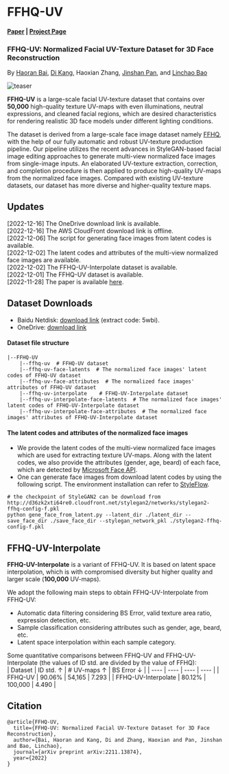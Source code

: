 # FFHQ-UV

#### [Paper](https://arxiv.org/abs/2211.13874) | [Project Page](https://csbhr.github.io/projects/ffhq-uv/)
### FFHQ-UV: Normalized Facial UV-Texture Dataset for 3D Face Reconstruction
By [Haoran Bai](https://csbhr.github.io/), [Di Kang](https://scholar.google.com.hk/citations?user=2ztThPwAAAAJ&hl=zh-CN), Haoxian Zhang, [Jinshan Pan](https://jspan.github.io/), and [Linchao Bao](https://linchaobao.github.io/)



![teaser](./demos/teaser.png)

**FFHQ-UV** is a large-scale facial UV-texture dataset that contains over **50,000** high-quality texture UV-maps with even illuminations, neutral expressions, and cleaned facial regions, which are desired characteristics for rendering realistic 3D face models under different lighting conditions.

The dataset is derived from a large-scale face image dataset namely [FFHQ](https://github.com/NVlabs/ffhq-dataset), with the help of our fully automatic and robust UV-texture production pipeline. Our pipeline utilizes the recent advances in StyleGAN-based facial image editing approaches to generate multi-view normalized face images from single-image inputs. An elaborated UV-texture extraction, correction, and completion procedure is then applied to produce high-quality UV-maps from the normalized face images. Compared with existing UV-texture datasets, our dataset has more diverse and higher-quality texture maps.


## Updates
[2022-12-16] The OneDrive download link is available.  
[2022-12-16] The AWS CloudFront download link is offline.  
[2022-12-06] The script for generating face images from latent codes is available.  
[2022-12-02] The latent codes and attributes of the multi-view normalized face images are available.  
[2022-12-02] The FFHQ-UV-Interpolate dataset is available.  
[2022-12-01] The FFHQ-UV dataset is available.  
[2022-11-28] The paper is available [here](https://arxiv.org/abs/2211.13874).   


## Dataset Downloads

- Baidu Netdisk: [download link](https://pan.baidu.com/s/1BbvlTuhlD_PEtT3QZ_ja2g) (extract code: 5wbi).
- OneDrive: [download link](https://gdutgz-my.sharepoint.com/:f:/g/personal/csbhr_gdutgz_onmicrosoft_com/EroU0mA5LfBCqcYyr7FSvjgBxBXTUlHEZmYAQRhI2m6S6A?e=hFbejA)
#### Dataset file structure

```
|--FFHQ-UV  
    |--ffhq-uv  # FFHQ-UV dataset
    |--ffhq-uv-face-latents  # The normalized face images' latent codes of FFHQ-UV dataset
    |--ffhq-uv-face-attributes  # The normalized face images' attributes of FFHQ-UV dataset
    |--ffhq-uv-interpolate    # FFHQ-UV-Interpolate dataset
    |--ffhq-uv-interpolate-face-latents  # The normalized face images' latent codes of FFHQ-UV-Interpolate dataset
    |--ffhq-uv-interpolate-face-attributes  # The normalized face images' attributes of FFHQ-UV-Interpolate dataset
```

#### The latent codes and attributes of the normalized face images
- We provide the latent codes of the multi-view normalized face images which are used for extracting texture UV-maps. Along with the latent codes, we also provide the attributes (gender, age, beard) of each face, which are detected by [Microsoft Face API](https://azure.microsoft.com/en-in/products/cognitive-services/face/).
- One can generate face images from download latent codes by using the following script. The environment installation can refer to [StyleFlow](https://github.com/RameenAbdal/StyleFlow).
```
# the checkpoint of StyleGAN2 can be download from http://d36zk2xti64re0.cloudfront.net/stylegan2/networks/stylegan2-ffhq-config-f.pkl
python gene_face_from_latent.py --latent_dir ./latent_dir --save_face_dir ./save_face_dir --stylegan_network_pkl ./stylegan2-ffhq-config-f.pkl
```


## FFHQ-UV-Interpolate

**FFHQ-UV-Interpolate** is a variant of FFHQ-UV. It is based on latent space interpolation, which is with compromised diversity but higher quality and larger scale (**100,000** UV-maps).

We adopt the following main steps to obtain FFHQ-UV-Interpolate from FFHQ-UV:
- Automatic data filtering considering BS Error, valid texture area ratio, expression detection, etc.
- Sample classification considering attributes such as gender, age, beard, etc.
- Latent space interpolation within each sample category.

Some quantitative comparisons between FFHQ-UV and FFHQ-UV-Interpolate (the values of ID std. are divided by the value of FFHQ):  
|  Dataset   | ID std. $\uparrow$ | # UV-maps $\uparrow$ | BS Error $\downarrow$ |
|  ----  | ----  | ----  | ----  |
| FFHQ-UV  | 90.06% | 54,165 | 7.293 |
| FFHQ-UV-Interpolate  | 80.12% | 100,000 | 4.490 |


## Citation
```
@article{FFHQ-UV,
  title={FFHQ-UV: Normalized Facial UV-Texture Dataset for 3D Face Reconstruction},
  author={Bai, Haoran and Kang, Di and Zhang, Haoxian and Pan, Jinshan and Bao, Linchao},
  journal={arXiv preprint arXiv:2211.13874},
  year={2022}
}
```
